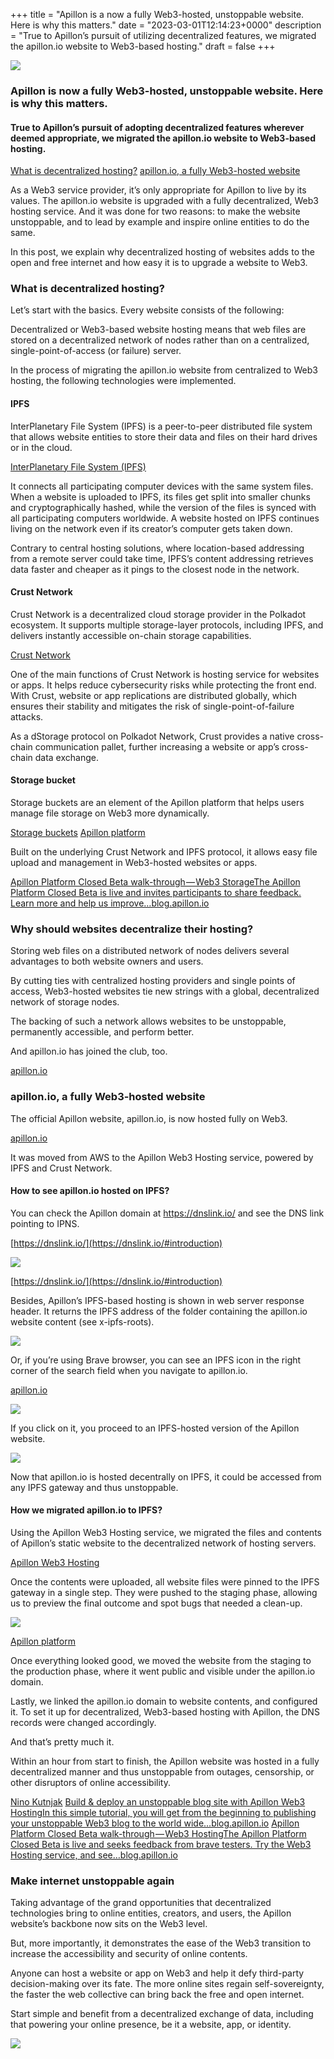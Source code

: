 +++
title = "Apillon is a now a fully Web3-hosted, unstoppable website. Here is why this matters."
date = "2023-03-01T12:14:23+0000"
description = "True to Apillon’s pursuit of utilizing decentralized features, we migrated the apillon.io website to Web3-based hosting."
draft = false
+++

![](/images/e227025d02672dd3990688ae71928474.jpeg)


### Apillon is now a fully Web3-hosted, unstoppable website. Here is why this matters.


#### True to Apillon’s pursuit of adopting decentralized features wherever deemed appropriate, we migrated the apillon.io website to Web3-based hosting.

[What is decentralized hosting?](#74fa)
[apillon.io, a fully Web3-hosted website](#255d)

As a Web3 service provider, it’s only appropriate for Apillon to live by its values. The apillon.io website is upgraded with a fully decentralized, Web3 hosting service. And it was done for two reasons: to make the website unstoppable, and to lead by example and inspire online entities to do the same.


In this post, we explain why decentralized hosting of websites adds to the open and free internet and how easy it is to upgrade a website to Web3.


### What is decentralized hosting?


Let’s start with the basics. Every website consists of the following:


Decentralized or Web3-based website hosting means that web files are stored on a decentralized network of nodes rather than on a centralized, single-point-of-access (or failure) server.


In the process of migrating the apillon.io website from centralized to Web3 hosting, the following technologies were implemented.


#### IPFS


InterPlanetary File System (IPFS) is a peer-to-peer distributed file system that allows website entities to store their data and files on their hard drives or in the cloud.

[InterPlanetary File System (IPFS)](https://www.ipfs.tech/)

It connects all participating computer devices with the same system files. When a website is uploaded to IPFS, its files get split into smaller chunks and cryptographically hashed, while the version of the files is synced with all participating computers worldwide. A website hosted on IPFS continues living on the network even if its creator’s computer gets taken down.


Contrary to central hosting solutions, where location-based addressing from a remote server could take time, IPFS’s content addressing retrieves data faster and cheaper as it pings to the closest node in the network.


#### Crust Network


Crust Network is a decentralized cloud storage provider in the Polkadot ecosystem. It supports multiple storage-layer protocols, including IPFS, and delivers instantly accessible on-chain storage capabilities.

[Crust Network](https://crust.network/)

One of the main functions of Crust Network is hosting service for websites or apps. It helps reduce cybersecurity risks while protecting the front end. With Crust, website or app replications are distributed globally, which ensures their stability and mitigates the risk of single-point-of-failure attacks.


As a dStorage protocol on Polkadot Network, Crust provides a native cross-chain communication pallet, further increasing a website or app’s cross-chain data exchange.


#### Storage bucket


Storage buckets are an element of the Apillon platform that helps users manage file storage on Web3 more dynamically.

[Storage buckets](https://wiki.apillon.io/build/2-web3-services.html#storage-bucket)
[Apillon platform](https://app.apillon.io/login)

Built on the underlying Crust Network and IPFS protocol, it allows easy file upload and management in Web3-hosted websites or apps.

[Apillon Platform Closed Beta walk-through — Web3 StorageThe Apillon Platform Closed Beta is live and invites participants to share feedback. Learn more and help us improve…blog.apillon.io](https://blog.apillon.io/apillon-platform-closed-beta-walk-through-web3-storage-1e76bfaa928a)

### Why should websites decentralize their hosting?


Storing web files on a distributed network of nodes delivers several advantages to both website owners and users.


By cutting ties with centralized hosting providers and single points of access, Web3-hosted websites tie new strings with a global, decentralized network of storage nodes.


The backing of such a network allows websites to be unstoppable, permanently accessible, and perform better.


And apillon.io has joined the club, too.

[apillon.io](http://apillon.io)

### apillon.io, a fully Web3-hosted website


The official Apillon website, apillon.io, is now hosted fully on Web3.

[apillon.io](http://apillon.io)

It was moved from AWS to the Apillon Web3 Hosting service, powered by IPFS and Crust Network.


#### How to see apillon.io hosted on IPFS?


You can check the Apillon domain at https://dnslink.io/ and see the DNS link pointing to IPNS.

[https://dnslink.io/](https://dnslink.io/#introduction)

![](/images/0cd0d0139b8883d4192f7d545f7a4b34.png)

[https://dnslink.io/](https://dnslink.io/#introduction)

Besides, Apillon’s IPFS-based hosting is shown in web server response header. It returns the IPFS address of the folder containing the apillon.io website content (see x-ipfs-roots).


![](/images/ed2afe964d78af28f45fe14b52502405.png)


Or, if you’re using Brave browser, you can see an IPFS icon in the right corner of the search field when you navigate to apillon.io.

[apillon.io](http://apillon.io)

![](/images/806bd6579cdcbb8950436ad28da2910b.png)


If you click on it, you proceed to an IPFS-hosted version of the Apillon website.


![](/images/70ccac21850dd6a554b4c1d75844ff18.png)


Now that apillon.io is hosted decentrally on IPFS, it could be accessed from any IPFS gateway and thus unstoppable.


#### How we migrated apillon.io to IPFS?


Using the Apillon Web3 Hosting service, we migrated the files and contents of Apillon’s static website to the decentralized network of hosting servers.

[Apillon Web3 Hosting](https://blog.apillon.io/apillon-platform-closed-beta-walk-through-web3-hosting-78cc23dee9e5)

Once the contents were uploaded, all website files were pinned to the IPFS gateway in a single step. They were pushed to the staging phase, allowing us to preview the final outcome and spot bugs that needed a clean-up.


![](/images/6f33c4799c06da3c413222f7c31d520c.png)

[Apillon platform](https://app.apillon.io/login)

Once everything looked good, we moved the website from the staging to the production phase, where it went public and visible under the apillon.io domain.


Lastly, we linked the apillon.io domain to website contents, and configured it. To set it up for decentralized, Web3-based hosting with Apillon, the DNS records were changed accordingly.


And that’s pretty much it.


Within an hour from start to finish, the Apillon website was hosted in a fully decentralized manner and thus unstoppable from outages, censorship, or other disruptors of online accessibility.

[Nino Kutnjak](https://medium.com/u/c6abef30524f)
[Build & deploy an unstoppable blog site with Apillon Web3 HostingIn this simple tutorial, you will get from the beginning to publishing your unstoppable Web3 blog to the world wide…blog.apillon.io](https://blog.apillon.io/build-deploy-an-unstoppable-blog-on-apillon-hosting-v0-1-draft-9a8bf7d994c0)
[Apillon Platform Closed Beta walk-through — Web3 HostingThe Apillon Platform Closed Beta is live and seeks feedback from brave testers. Try the Web3 Hosting service, and see…blog.apillon.io](https://blog.apillon.io/apillon-platform-closed-beta-walk-through-web3-hosting-78cc23dee9e5)

### Make internet unstoppable again


Taking advantage of the grand opportunities that decentralized technologies bring to online entities, creators, and users, the Apillon website’s backbone now sits on the Web3 level.


But, more importantly, it demonstrates the ease of the Web3 transition to increase the accessibility and security of online contents.


Anyone can host a website or app on Web3 and help it defy third-party decision-making over its fate. The more online sites regain self-sovereignty, the faster the web collective can bring back the free and open internet.


Start simple and benefit from a decentralized exchange of data, including that powering your online presence, be it a website, app, or identity.


![](/images/0fdb050233e68070ce9d4a8ca43cd0f2.png)
